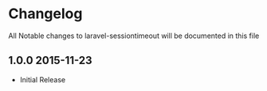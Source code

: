 # Changelog

All Notable changes to laravel-sessiontimeout will be documented in this file

## 1.0.0 2015-11-23

- Initial Release
